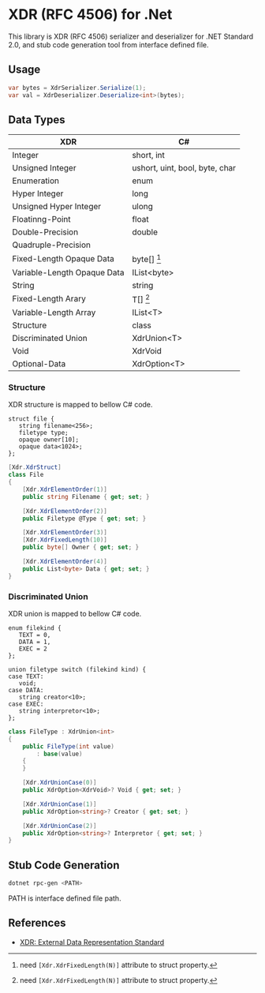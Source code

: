 # XDR (RFC 4506) for .Net

This library is XDR (RFC 4506) serializer and deserializer for .NET Standard 2.0,
and stub code generation tool from interface defined file.

## Usage

```csharp
var bytes = XdrSerializer.Serialize(1);
var val = XdrDeserializer.Deserialize<int>(bytes);
```

## Data Types

| XDR                         | C#                                             |
| --------------------------- | ---------------------------------------------- |
| Integer                     | short, int                                     |
| Unsigned Integer            | ushort, uint, bool, byte, char                 |
| Enumeration                 | enum                                           |
| Hyper Integer               | long                                           |
| Unsigned Hyper Integer      | ulong                                          |
| Floatinng-Point             | float                                          |
| Double-Precision            | double                                         |
| Quadruple-Precision         |                                                |
| Fixed-Length Opaque Data    | byte[] [^1]                                    |
| Variable-Length Opaque Data | IList\<byte>                                   |
| String                      | string                                         |
| Fixed-Length Arary          | T[] [^1]                                       |
| Variable-Length Array       | IList\<T>                                      |
| Structure                   | class                                          |
| Discriminated Union         | XdrUnion\<T>                                   |
| Void                        | XdrVoid                                        |
| Optional-Data               | XdrOption\<T>                                  |

[^1]: need `[Xdr.XdrFixedLength(N)]` attribute to struct property.

### Structure

XDR structure is mapped to bellow C# code.

```
struct file {
   string filename<256>;
   filetype type;
   opaque owner[10];
   opaque data<1024>;
};
```

```csharp
[Xdr.XdrStruct]
class File
{
    [Xdr.XdrElementOrder(1)]
    public string Filename { get; set; }

    [Xdr.XdrElementOrder(2)]
    public Filetype @Type { get; set; }

    [Xdr.XdrElementOrder(3)]
    [Xdr.XdrFixedLength(10)]
    public byte[] Owner { get; set; }

    [Xdr.XdrElementOrder(4)]
    public List<byte> Data { get; set; }
}
```

### Discriminated Union

XDR union is mapped to bellow C# code.

```
enum filekind {
   TEXT = 0,
   DATA = 1,
   EXEC = 2
};

union filetype switch (filekind kind) {
case TEXT:
   void;
case DATA:
   string creator<10>;
case EXEC:
   string interpretor<10>;
};
```

```csharp
class FileType : XdrUnion<int>
{
    public FileType(int value)
        : base(value)
    {
    }

    [Xdr.XdrUnionCase(0)]
    public XdrOption<XdrVoid>? Void { get; set; }

    [Xdr.XdrUnionCase(1)]
    public XdrOption<string>? Creator { get; set; }

    [Xdr.XdrUnionCase(2)]
    public XdrOption<string>? Interpretor { get; set; }
}
```

## Stub Code Generation

```sh
dotnet rpc-gen <PATH>
```

PATH is interface defined file path.

## References

- [XDR: External Data Representation Standard](https://www.rfc-editor.org/rfc/rfc4506.txt)
